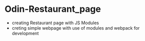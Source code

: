# Odin-Restaurant_page
 - creating Restaurant page with JS Modules
 - creting simple webpage with use of modules and webpack for development

